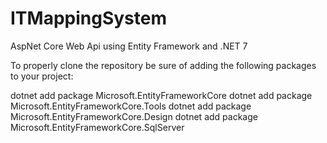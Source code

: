 # ITMappingSystem

AspNet Core Web Api
using Entity Framework and .NET 7

To properly clone the repository be sure of adding the following packages to your project:

dotnet add package Microsoft.EntityFrameworkCore
dotnet add package Microsoft.EntityFrameworkCore.Tools
dotnet add package Microsoft.EntityFrameworkCore.Design
dotnet add package Microsoft.EntityFrameworkCore.SqlServer
